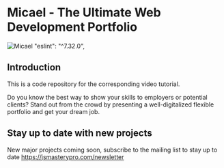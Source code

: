 # Micael - The Ultimate Web Development Portfolio 
![Micael](https://i.ibb.co/fHPM38q/image.png)
"eslint": "^7.32.0",
## Introduction
This is a code repository for the corresponding video tutorial.

Do you know the best way to show your skills to employers or potential clients? Stand out from the crowd by presenting a well-digitalized flexible portfolio and get your dream job.

## Stay up to date with new projects
New major projects coming soon, subscribe to the mailing list to stay up to date https://jsmasterypro.com/newsletter
